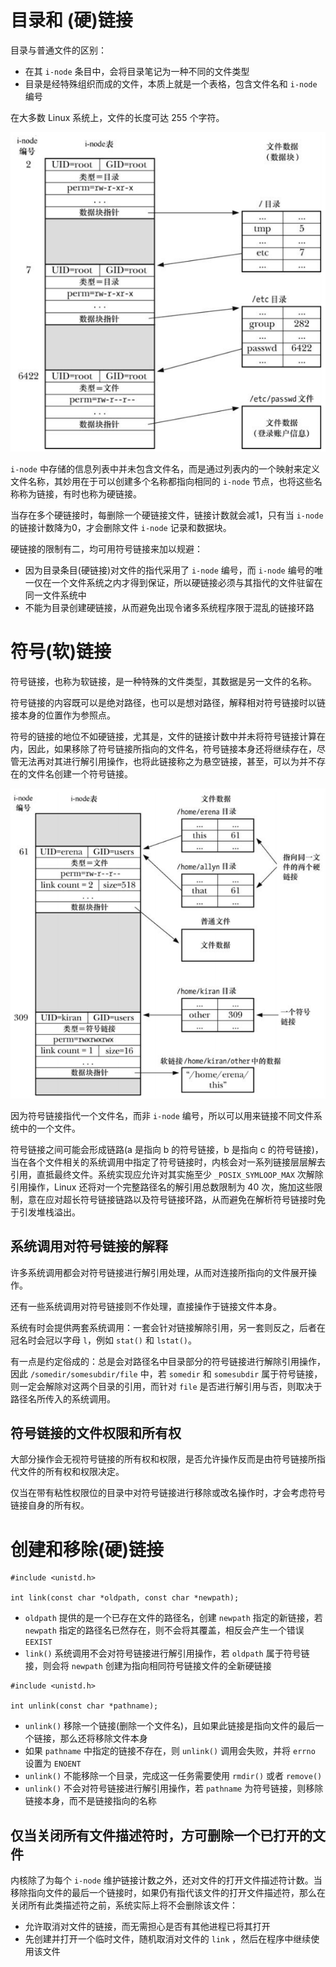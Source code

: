 # 目录和 (硬)链接

目录与普通文件的区别：

- 在其 `i-node` 条目中，会将目录笔记为一种不同的文件类型
- 目录是经特殊组织而成的文件，本质上就是一个表格，包含文件名和 `i-node` 编号

在大多数 Linux 系统上，文件的长度可达 255 个字符。

![](./img/inode_dir.png)

`i-node` 中存储的信息列表中并未包含文件名，而是通过列表内的一个映射来定义文件名称，其妙用在于可以创建多个名称都指向相同的 `i-node` 节点，也将这些名称称为链接，有时也称为硬链接。

当存在多个硬链接时，每删除一个硬链接文件，链接计数就会减1，只有当 `i-node` 的链接计数降为0，才会删除文件 `i-node` 记录和数据块。

硬链接的限制有二，均可用符号链接来加以规避：

- 因为目录条目(硬链接)对文件的指代采用了 `i-node` 编号，而 `i-node` 编号的唯一仅在一个文件系统之内才得到保证，所以硬链接必须与其指代的文件驻留在同一文件系统中
- 不能为目录创建硬链接，从而避免出现令诸多系统程序限于混乱的链接环路

# 符号(软)链接

符号链接，也称为软链接，是一种特殊的文件类型，其数据是另一文件的名称。

符号链接的内容既可以是绝对路径，也可以是想对路径，解释相对符号链接时以链接本身的位置作为参照点。

符号的链接的地位不如硬链接，尤其是，文件的链接计数中并未将符号链接计算在内，因此，如果移除了符号链接所指向的文件名，符号链接本身还将继续存在，尽管无法再对其进行解引用操作，也将此链接称之为悬空链接，甚至，可以为并不存在的文件名创建一个符号链接。

![](./img/hard_soft.png)

因为符号链接指代一个文件名，而非 `i-node`  编号，所以可以用来链接不同文件系统中的一个文件。

符号链接之间可能会形成链路(a 是指向 b 的符号链接，b 是指向 c 的符号链接)，当在各个文件相关的系统调用中指定了符号链接时，内核会对一系列链接层层解去引用，直抵最终文件。系统实现应允许对其实施至少 `_POSIX_SYMLOOP_MAX` 次解除引用操作，Linux 还将对一个完整路径名的解引用总数限制为 40 次，施加这些限制，意在应对超长符号链接链路以及符号链接环路，从而避免在解析符号链接时免于引发堆栈溢出。

## 系统调用对符号链接的解释

许多系统调用都会对符号链接进行解引用处理，从而对连接所指向的文件展开操作。

还有一些系统调用对符号链接则不作处理，直接操作于链接文件本身。

系统有时会提供两套系统调用：一套会针对链接解除引用，另一套则反之，后者在冠名时会冠以字母 `l`，例如 `stat()` 和 `lstat()`。

有一点是约定俗成的：总是会对路径名中目录部分的符号链接进行解除引用操作，因此 `/somedir/somesubdir/file`  中，若 `somedir` 和 `somesubdir` 属于符号链接，则一定会解除对这两个目录的引用，而针对 `file` 是否进行解引用与否，则取决于路径名所传入的系统调用。

## 符号链接的文件权限和所有权

大部分操作会无视符号链接的所有权和权限，是否允许操作反而是由符号链接所指代文件的所有权和权限决定。

仅当在带有粘性权限位的目录中对符号链接进行移除或改名操作时，才会考虑符号链接自身的所有权。

# 创建和移除(硬)链接

```
#include <unistd.h>

int link(const char *oldpath, const char *newpath);
```

- `oldpath` 提供的是一个已存在文件的路径名，创建 `newpath` 指定的新链接，若 `newpath` 指定的路径名已然存在，则不会将其覆盖，相反会产生一个错误 `EEXIST`
- `link()` 系统调用不会对符号链接进行解引用操作，若 `oldpath` 属于符号链接，则会将  `newpath` 创建为指向相同符号链接文件的全新硬链接

```
#include <unistd.h>

int unlink(const char *pathname);
```

- `unlink()` 移除一个链接(删除一个文件名)，且如果此链接是指向文件的最后一个链接，那么还将移除文件本身
- 如果 `pathname` 中指定的链接不存在，则 `unlink()` 调用会失败，并将 `errno` 设置为 `ENOENT`
-  `unlink()`  不能移除一个目录，完成这一任务需要使用 `rmdir()` 或者 `remove()`
- `unlink()` 不会对符号链接进行解引用操作，若 `pathname` 为符号链接，则移除链接本身，而不是链接指向的名称

## 仅当关闭所有文件描述符时，方可删除一个已打开的文件

内核除了为每个 `i-node` 维护链接计数之外，还对文件的打开文件描述符计数。当移除指向文件的最后一个链接时，如果仍有指代该文件的打开文件描述符，那么在关闭所有此类描述符之前，系统实际上将不会删除该文件：

- 允许取消对文件的链接，而无需担心是否有其他进程已将其打开
- 先创建并打开一个临时文件，随机取消对文件的 `link` ，然后在程序中继续使用该文件

































